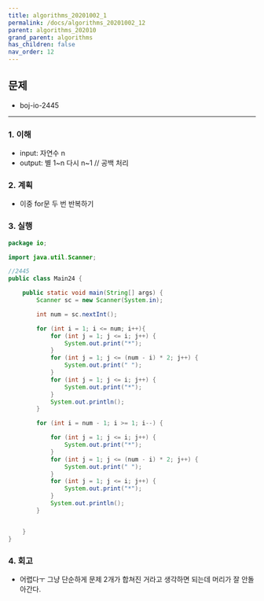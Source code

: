 ```yaml
---
title: algorithms_20201002_1
permalink: /docs/algorithms_20201002_12
parent: algorithms_202010
grand_parent: algorithms
has_children: false
nav_order: 12
---
```


## 문제

- boj-io-2445

---

### 1. 이해

- input: 자연수 n
- output: 별 1~n 다시 n~1 // 공백 처리

### 2. 계획

- 이중 for문 두 번 반복하기

### 3. 실행

```java
package io;

import java.util.Scanner;

//2445
public class Main24 {

    public static void main(String[] args) {
        Scanner sc = new Scanner(System.in);

        int num = sc.nextInt();

        for (int i = 1; i <= num; i++){
            for (int j = 1; j <= i; j++) {
                System.out.print("*");
            }
            for (int j = 1; j <= (num - i) * 2; j++) {
                System.out.print(" ");
            }
            for (int j = 1; j <= i; j++) {
                System.out.print("*");
            }
            System.out.println();
        }

        for (int i = num - 1; i >= 1; i--) {

            for (int j = 1; j <= i; j++) {
                System.out.print("*");
            }
            for (int j = 1; j <= (num - i) * 2; j++) {
                System.out.print(" ");
            }
            for (int j = 1; j <= i; j++) {
                System.out.print("*");
            }
            System.out.println();
        }


    }
}
```

### 4. 회고

- 어렵다ㅜ 그냥 단순하게 문제 2개가 합쳐진 거라고 생각하면 되는데 머리가 잘 안돌아간다.
